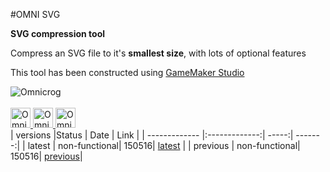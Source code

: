 
#OMNI SVG

<b> SVG compression tool</b>
<p>Compress an SVG file to it's <b>smallest size</b>, with lots of optional features</p>

This tool has been constructed using <a href="http://www.yoyogames.com/gamemaker">GameMaker Studio</a>

<div class="fil0">
<img title="Omnicrog" src="https://scontent-lhr3-1.xx.fbcdn.net/v/t1.0-1/p160x160/10858540_10205422314899201_8699371067342511992_n.jpg?oh=cecfb57090eb62cfb6316bb5e8a69777&oe=57A7444C">
<br>
<br>
<a href="https://www.facebook.com/omnicrog">
<img title="Omnicrog on Facebook" width="32px" height="32px"
src="https://lh4.googleusercontent.com/ru7436qdptLVXyBaBCbxwtPmqWeaHIhU807mvklvJ2ajMor7Sz62YADNWobbPIJZ0MP8DQ=w320-h200-k"></img>
</a>
<a href="https://github.com/omnicrog">
<img title="Omnicrog on GitHub" width="32px" height="32px"
src="https://drive.google.com/thumbnail?id=0B12ImthY9ivFY3ZUSFlZSWt2U3c&authuser=0&v=1463269882837&sz=w800-rw"></img>
</a>
<a href="https://twitter.com/omnicrog">
<img title="Omnicrog on Twitter" width="32px" height="32px"
src="https://drive.google.com/thumbnail?id=0B12ImthY9ivFVWZPMm5fUzRWYm8&authuser=0&v=1463269882837&sz=w84-h63"></img>
</a>
</div>
| versions      |Status         | Date  | Link    |
| ------------- |:-------------:| -----:| -------:|
| latest        | non-functional| 150516| <a href="https://github.com/omnicrog/OMNI_SVG">latest</a>  |
| previous      | non-functional| 150516| <a href="https://github.com/omnicrog/OMNI_SVG/tree/b2c8cd69910212e10ad3bc734e1c5acff272d39b">previous</a>|

